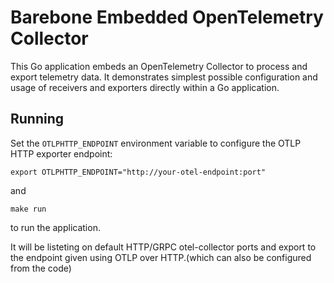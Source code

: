 # Barebone Embedded OpenTelemetry Collector

This Go application embeds an OpenTelemetry Collector to process and export telemetry data. It demonstrates simplest possible configuration and usage of receivers and exporters directly within a Go application.

## Running

Set the `OTLPHTTP_ENDPOINT` environment variable to configure the OTLP HTTP exporter endpoint:

```
export OTLPHTTP_ENDPOINT="http://your-otel-endpoint:port"
```

and

```
make run
```

to run the application.

It will be listeting on default HTTP/GRPC otel-collector ports and export to the endpoint given using OTLP over HTTP.(which can also be configured from the code)
